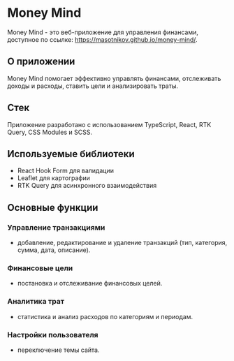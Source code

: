 # Money Mind
Money Mind - это веб-приложение для управления финансами, доступное по ссылке: https://masotnikov.github.io/money-mind/.

## О приложении
Money Mind помогает эффективно управлять финансами, отслеживать доходы и расходы, ставить цели и анализировать траты.

## Стек
Приложение разработано с использованием TypeScript, React, RTK Query, CSS Modules и SCSS.

## Используемые библиотеки
- React Hook Form для валидации
- Leaflet для картографии
- RTK Query для асинхронного взаимодействия

## Основные функции
### Управление транзакциями
- добавление, редактирование и удаление транзакций (тип, категория, сумма, дата, описание).

### Финансовые цели
- постановка и отслеживание финансовых целей.

### Аналитика трат
- статистика и анализ расходов по категориям и периодам.

### Настройки пользователя
- переключение темы сайта.

